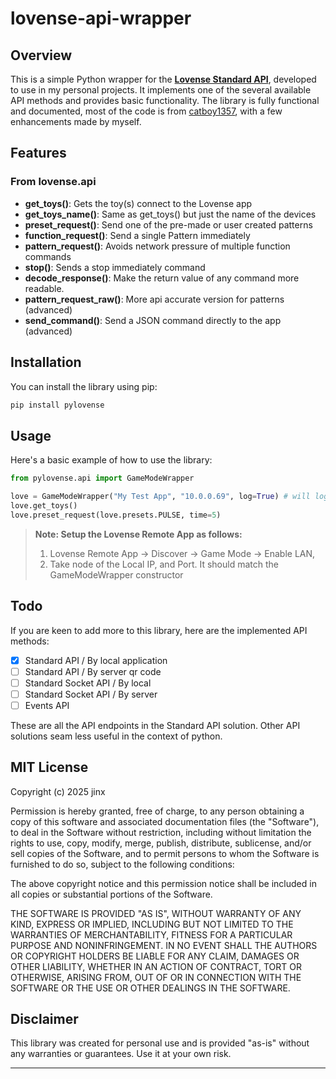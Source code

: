 # lovense-api-wrapper

## Overview

This is a simple Python wrapper for the **[Lovense Standard API](https://developer.lovense.com/docs/standard-solutions/standard-api.html#game-mode)**, developed to use in my personal projects. It implements one of the several available API methods and provides basic functionality. The library is fully functional and documented, most of the code is from [catboy1357](https://github.com/catboy1357), with a few enhancements made by myself.

## Features

### **From lovense.api**

- **get_toys()**: Gets the toy(s) connect to the Lovense app
- **get_toys_name()**: Same as get_toys() but just the name of the devices
- **preset_request()**: Send one of the pre-made or user created patterns
- **function_request()**: Send a single Pattern immediately
- **pattern_request()**: Avoids network pressure of multiple function commands
- **stop()**: Sends a stop immediately command
- **decode_response()**: Make the return value of any command more readable.
- **pattern_request_raw()**: More api accurate version for patterns (advanced)
- **send_command()**: Send a JSON command directly to the app (advanced)

## Installation

You can install the library using pip:

```bash
pip install pylovense
```

## Usage

Here's a basic example of how to use the library:

```python
from pylovense.api import GameModeWrapper

love = GameModeWrapper("My Test App", "10.0.0.69", log=True) # will log output to terminal, alternatively wrap the functions inside print statements
love.get_toys()
love.preset_request(love.presets.PULSE, time=5)
```

> **Note: Setup the Lovense Remote App as follows:**
>
> 1. Lovense Remote App -> Discover -> Game Mode -> Enable LAN,
> 2. Take node of the Local IP, and Port. It should match the GameModeWrapper constructor

## Todo

If you are keen to add more to this library, here are the implemented API methods:

- [x] Standard API / By local application
- [ ] Standard API / By server qr code
- [ ] Standard Socket API / By local
- [ ] Standard Socket API / By server
- [ ] Events API

These are all the API endpoints in the Standard API solution. Other API solutions seam less useful in the context of python.

## MIT License

Copyright (c) 2025 jinx 

Permission is hereby granted, free of charge, to any person obtaining a copy
of this software and associated documentation files (the "Software"), to deal
in the Software without restriction, including without limitation the rights
to use, copy, modify, merge, publish, distribute, sublicense, and/or sell
copies of the Software, and to permit persons to whom the Software is
furnished to do so, subject to the following conditions:

The above copyright notice and this permission notice shall be included in all
copies or substantial portions of the Software.

THE SOFTWARE IS PROVIDED "AS IS", WITHOUT WARRANTY OF ANY KIND, EXPRESS OR
IMPLIED, INCLUDING BUT NOT LIMITED TO THE WARRANTIES OF MERCHANTABILITY,
FITNESS FOR A PARTICULAR PURPOSE AND NONINFRINGEMENT. IN NO EVENT SHALL THE
AUTHORS OR COPYRIGHT HOLDERS BE LIABLE FOR ANY CLAIM, DAMAGES OR OTHER
LIABILITY, WHETHER IN AN ACTION OF CONTRACT, TORT OR OTHERWISE, ARISING FROM,
OUT OF OR IN CONNECTION WITH THE SOFTWARE OR THE USE OR OTHER DEALINGS IN THE
SOFTWARE.


## Disclaimer

This library was created for personal use and is provided "as-is" without any warranties or guarantees. Use it at your own risk.

---
